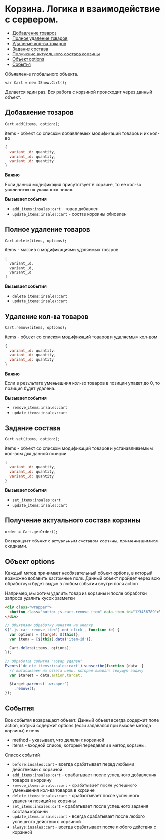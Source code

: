 # Корзина. Логика и взаимодействие с сервером.

* [Добавление товаров](#add)
* [Полное удаление товаров](#delete)
* [Удаление кол-ва товаров](#remove)
* [Задание состава](#set)
* [Получение актуального состава корзины](#getOrder)
* [Объект options](#options)
* [События](#events)

Объявление глобального объекта.

`var Cart = new ISnew.Cart();`

Делается один раз. Вся работа с корзиной происходит через данный объект.

## <a name="add"></a>Добавление товаров

`Cart.add(items, options);`

items - объект со списком добавляемых модификаций товаров и их кол-во

````javascript
{
  variant_id: quantity,
  variant_id: quantity,
  variant_id: quantity
}
````

**Важно**

Если данная модификация присутствует в корзине, то ее кол-во увеличится на указанное число.

**Вызывает события**

* `add_items:insales:cart` - товар добавлен
* `update_items:insales:cart` - состав корзины обновлен

## <a name="delete"></a>Полное удаление товаров

`Cart.delete(items, options);`

items - массив с модификациями удаляемых товаров

````javascript
[
  variant_id,
  variant_id,
  variant_id
]
````

**Вызывает события**

* `delete_items:insales:cart`
* `update_items:insales:cart`

## <a name="remove"></a>Удаление кол-ва товаров

`Cart.remove(items, options);`

items - объект со списком модификаций товаров и удаляемым кол-вом

````javascript
{
  variant_id: quantity,
  variant_id: quantity,
  variant_id: quantity
}
````

**Важно**

Если в результате уменьешния кол-во товаров в позиции упадет до 0, то позиция будет удалена.

**Вызывает события**

* `remove_items:insales:cart`
* `update_items:insales:cart`

## <a name="set"></a>Задание состава

`Cart.set(items, options);`

items - объект со списком модификаций товаров и устанавливаемым кол-вом для данной позиции

````javascript
{
  variant_id: quantity,
  variant_id: quantity,
  variant_id: quantity
}
````

**Вызывает события**

* `set_items:insales:cart`
* `update_items:insales:cart`

## <a name="getOrder"></a>Получение актуального состава корзины

`order = Cart.getOrder();`

Возвращает объект с актуальным составом корзины, применившимися скидками.

## <a name="options"></a>Объект options

Каждый метод принимает необязательный объект options, в который возможно добавить кастомные поля. Данный объект пройдет через всю обработку и будет выдан в любом событии внутри поля action.

Например, мы хотим удалить товар из корзины и после обработки запроса удалить кусок разметки

````html
<div class="wrapper">
  <button class="button js-cart-remove_item" data-item-id="123456789">Удали меня!</button>
</div>
````

````javascript
// Объявляем обработку нажатия на кнопку
$('.js-cart-remove_item').on('click', function (e) {
  var options = {target: $(this)};
  var items = [$(this).data('item-id')];

  Cart.delete(items, options);
});

// Обработка события "товар удален"
Events('delete_items:insales:cart').subscribe(function (data) {
  // вытаскиваем из ответа цель, которая вызвала текущую задачу
  var $target = data.action.target;

  $target.parents('.wrapper')
    .remove();
});
````

## <a name="events"></a>События

Все события возвращают объект. Данный объект всегда содержит поле action, котрый содержит options (если задавался при вызове метода корзины) и поля

* method - указывает, что делали с корзиной
* items - входной список, который передавали в метод корзины.

Список событий

* `before:insales:cart` - всегда срабатывает перед любыми действиями с корзиной
* `add_items:insales:cart` - срабатывает после успешного добавления товаров в корзину
* `remove_items:insales:cart` - срабатывает после успешного уменьшения кол-ва товаров в корзине
* `delete_items:insales:cart` - срабаотывает после успешного удаления позиций из корзины
* `set_items:insales:cart` - срабатывает после успешного задания состава корзины
* `update_items.insales:cart` - всегда срабатывает после любого успешного действия с корзиной
* `always:insales:cart` - всегда срабатывает после любого действия с корзиной